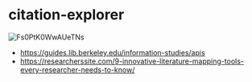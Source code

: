 # citation-explorer

![Fs0PtK0WwAUeTNs](https://github.com/alabarga/citation-explorer/assets/166339/748b563a-b0be-4eed-bd28-2e5def383794)


- https://guides.lib.berkeley.edu/information-studies/apis
- https://researcherssite.com/9-innovative-literature-mapping-tools-every-researcher-needs-to-know/
